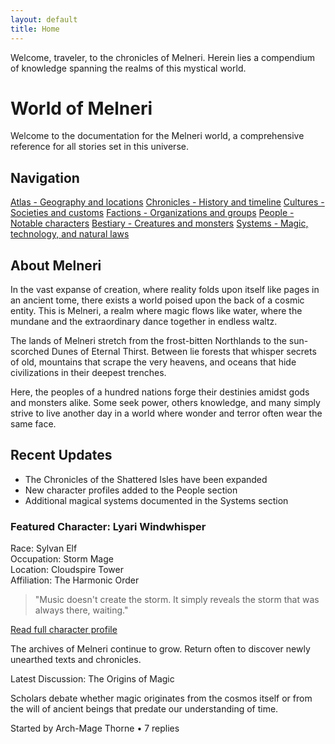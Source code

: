 ```yaml
---
layout: default
title: Home
---
```


<div class="parchment-note">
Welcome, traveler, to the chronicles of Melneri. Herein lies a compendium of knowledge spanning the realms of this mystical world.
</div>

# World of Melneri

Welcome to the documentation for the Melneri world, a comprehensive reference for all stories set in this universe.

<div class="navigation-section">
  <h2 class="navigation-title">Navigation</h2>
  <div class="navigation-list">
    <a href="{{ site.baseurl }}/atlas/">Atlas - Geography and locations</a>
    <a href="{{ site.baseurl }}/chronicles/">Chronicles - History and timeline</a>
    <a href="{{ site.baseurl }}/cultures/">Cultures - Societies and customs</a>
    <a href="{{ site.baseurl }}/factions/">Factions - Organizations and groups</a>
    <a href="{{ site.baseurl }}/people/">People - Notable characters</a>
    <a href="{{ site.baseurl }}/bestiary/">Bestiary - Creatures and monsters</a>
    <a href="{{ site.baseurl }}/systems/">Systems - Magic, technology, and natural laws</a>
  </div>
</div>

## About Melneri

<span class="decorative-letter">I</span>n the vast expanse of creation, where reality folds upon itself like pages in an ancient tome, there exists a world poised upon the back of a cosmic entity. This is Melneri, a realm where magic flows like water, where the mundane and the extraordinary dance together in endless waltz.

The lands of Melneri stretch from the frost-bitten Northlands to the sun-scorched Dunes of Eternal Thirst. Between lie forests that whisper secrets of old, mountains that scrape the very heavens, and oceans that hide civilizations in their deepest trenches.

Here, the peoples of a hundred nations forge their destinies amidst gods and monsters alike. Some seek power, others knowledge, and many simply strive to live another day in a world where wonder and terror often wear the same face.

<div class="fantasy-separator"></div>

## Recent Updates

* The Chronicles of the Shattered Isles have been expanded
* New character profiles added to the People section
* Additional magical systems documented in the Systems section

<div class="character-box">
  <div class="character-header">
    <div class="character-avatar"></div>
    <h3 class="character-title">Featured Character: Lyari Windwhisper</h3>
  </div>
  <div class="character-details">
    <div class="detail-item">
      <span class="detail-label">Race:</span>
      <span class="detail-value">Sylvan Elf</span>
    </div>
    <div class="detail-item">
      <span class="detail-label">Occupation:</span>
      <span class="detail-value">Storm Mage</span>
    </div>
    <div class="detail-item">
      <span class="detail-label">Location:</span>
      <span class="detail-value">Cloudspire Tower</span>
    </div>
    <div class="detail-item">
      <span class="detail-label">Affiliation:</span>
      <span class="detail-value">The Harmonic Order</span>
    </div>
  </div>
  <blockquote>"Music doesn't create the storm. It simply reveals the storm that was always there, waiting."</blockquote>
  <a href="{{ site.baseurl }}/people/lyari-windwhisper/" class="forum-button">Read full character profile</a>
</div>

<div class="scroll-box">
  <p>The archives of Melneri continue to grow. Return often to discover newly unearthed texts and chronicles.</p>
</div>

<div class="forum-thread">
  <div class="thread-header">
    Latest Discussion: The Origins of Magic
  </div>
  <div class="thread-content">
    <p>Scholars debate whether magic originates from the cosmos itself or from the will of ancient beings that predate our understanding of time.</p>
  </div>
  <div class="thread-footer">
    Started by Arch-Mage Thorne • 7 replies
  </div>
</div>